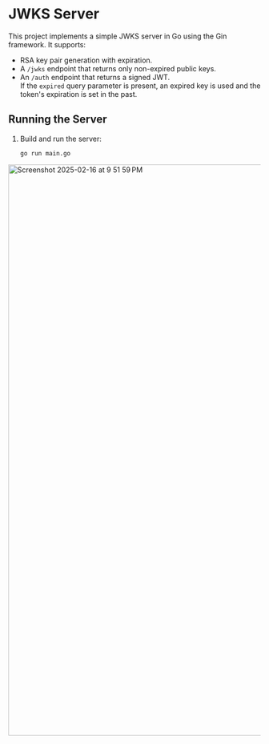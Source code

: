 # JWKS Server

This project implements a simple JWKS server in Go using the Gin framework. It supports:

- RSA key pair generation with expiration.
- A `/jwks` endpoint that returns only non-expired public keys.
- An `/auth` endpoint that returns a signed JWT.  
  If the `expired` query parameter is present, an expired key is used and the token's expiration is set in the past.

## Running the Server

1. Build and run the server:
   ```bash
   go run main.go
<img width="1141" alt="Screenshot 2025-02-16 at 9 51 59 PM" src="https://github.com/user-attachments/assets/79576b6c-1af3-4fd8-ac80-c92cbb8b6708" />
